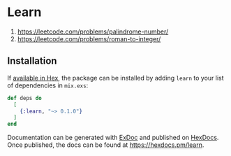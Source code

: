 # Learn

1) https://leetcode.com/problems/palindrome-number/
2) https://leetcode.com/problems/roman-to-integer/

## Installation

If [available in Hex](https://hex.pm/docs/publish), the package can be installed
by adding `learn` to your list of dependencies in `mix.exs`:

```elixir
def deps do
  [
    {:learn, "~> 0.1.0"}
  ]
end
```

Documentation can be generated with [ExDoc](https://github.com/elixir-lang/ex_doc)
and published on [HexDocs](https://hexdocs.pm). Once published, the docs can
be found at <https://hexdocs.pm/learn>.

